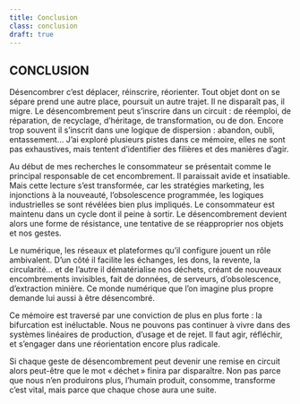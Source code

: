 ```yaml
---
title: Conclusion
class: conclusion
draft: true
---
```

## CONCLUSION

<breakpage>

Désencombrer c’est déplacer, réinscrire, réorienter. Tout objet dont on se sépare prend une autre place, poursuit un autre trajet. Il ne disparaît pas, il migre. Le désencombrement peut s’inscrire dans un circuit : de réemploi, de réparation, de recyclage, d’héritage, de transformation, ou de don. Encore trop souvent il s’inscrit dans une logique de dispersion : abandon, oubli, entassement… J’ai exploré plusieurs pistes dans ce mémoire, elles ne sont pas exhaustives, mais tentent d’identifier des filières et des manières d’agir.

Au début de mes recherches le consommateur se présentait comme le principal responsable de cet encombrement. Il paraissait avide et insatiable. Mais cette lecture s’est transformée, car les stratégies marketing, les injonctions à la nouveauté, l’obsolescence programmée, les logiques industrielles se sont révélées bien plus impliqués. Le consommateur est maintenu dans un cycle dont il peine à sortir. Le désencombrement devient alors une forme de résistance, une tentative de se réapproprier nos objets et nos gestes.

Le numérique, les réseaux et plateformes qu’il configure jouent un rôle ambivalent. D’un côté il facilite les échanges, les dons, la revente, la circularité… et de l’autre il dématérialise nos déchets, créant de nouveaux encombrements invisibles, fait de données, de serveurs, d’obsolescence, d’extraction minière. Ce monde numérique que l’on imagine plus propre demande lui aussi à être désencombré.

Ce mémoire est traversé par une conviction de plus en plus forte : la bifurcation est inéluctable. Nous ne pouvons pas continuer à vivre dans des systèmes linéaires de production, d’usage et de rejet. Il faut agir, réfléchir, et s’engager dans une réorientation encore plus radicale.

Si chaque geste de désencombrement peut devenir une remise en circuit alors peut-être que le mot « déchet » finira par disparaître. Non pas parce que nous n’en produirons plus, l’humain produit, consomme, transforme c’est vital, mais parce que chaque chose aura une suite.
